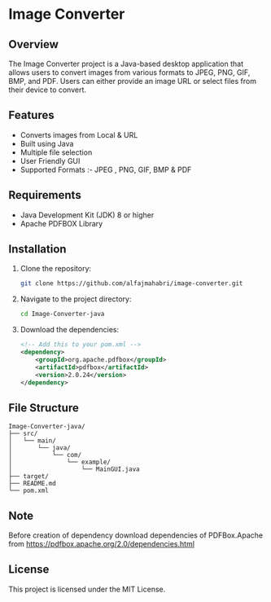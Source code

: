 # Image Converter

## Overview
The Image Converter project is a Java-based desktop application that allows users to convert images from various formats to JPEG, PNG, GIF, BMP, and PDF. Users can either provide an image URL or select files from their device to convert.

## Features
- Converts images from Local & URL
- Built using Java
- Multiple file selection
- User Friendly GUI
- Supported Formats :- JPEG , PNG, GIF, BMP & PDF

## Requirements
- Java Development Kit (JDK) 8 or higher
- Apache PDFBOX Library 

## Installation

1. Clone the repository:
   ```bash
   git clone https://github.com/alfajmahabri/image-converter.git
   ```
2. Navigate to the project directory:
   ```bash
   cd Image-Converter-java
   ```
3. Download the dependencies:
   ```xml
   <!-- Add this to your pom.xml -->
   <dependency>
       <groupId>org.apache.pdfbox</groupId>
       <artifactId>pdfbox</artifactId>
       <version>2.0.24</version>
   </dependency>
   ```


## File Structure

```
Image-Converter-java/
├── src/
│   └── main/
│       └── java/
│           └── com/
│               └── example/
│                   └── MainGUI.java
├── target/
├── README.md
└── pom.xml
```

  
## Note
Before creation of dependency download dependencies of PDFBox.Apache from https://pdfbox.apache.org/2.0/dependencies.html

## License
This project is licensed under the MIT License.
